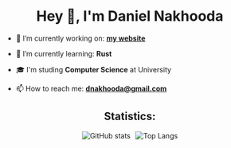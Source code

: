 <h1 align="center">Hey 👋, I'm Daniel Nakhooda</h1>

- 🔭 I’m currently working on: **[my website](https://danielnakhooda.com/)**

- 🌱 I’m currently learning: **Rust**

- 🎓 I'm studing **Computer Science** at University

- 📫 How to reach me: **dnakhooda@gmail.com**

<h2 align="center">Statistics:</h2>

<div align="center" style="display: flex; justify-content: center; align-items: center; gap: 10px; flex-wrap: wrap;">
  <img src="https://github-readme-stats.vercel.app/api?username=dnakhooda&show_icons=true&theme=transparent" alt="GitHub stats" />
  <img src="https://github-readme-stats.vercel.app/api/top-langs/?username=dnakhooda&layout=compact&theme=dark" alt="Top Langs" />
</div>


